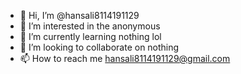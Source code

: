 - 👋 Hi, I’m @hansali8114191129
- 👀 I’m interested in the anonymous
- 🌱 I’m currently learning nothing lol
- 💞️ I’m looking to collaborate on nothing
- 📫 How to reach me hansali8114191129@gmail.com
